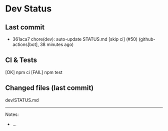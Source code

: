 # Dev Status

## Last commit
- 361aca7 chore(dev): auto-update STATUS.md [skip ci] (#50) (github-actions[bot], 38 minutes ago)
## CI & Tests
[OK] npm ci
[FAIL] npm test

## Changed files (last commit)
dev/STATUS.md

---
Notes:
- ...
